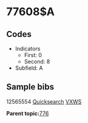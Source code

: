 # 77608$A

## Codes

-   Indicators
    -   First: 0
    -   Second: 8
-   Subfield: A

## Sample bibs

12565554 [Quicksearch](https://search.library.yale.edu/catalog/12565554) [VXWS](http://prodorbis.library.yale.edu:7014/vxws/GetHoldingsService?bibId=12565554)

**Parent topic:**[776](../../tags/776/776.md)


